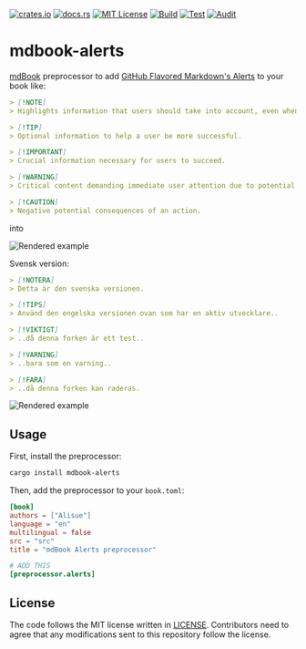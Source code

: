 [![crates.io](https://img.shields.io/crates/v/mdbook-alerts.svg)](https://crates.io/crates/mdbook-alerts)
[![docs.rs](https://docs.rs/mdbook-alerts/badge.svg)](https://docs.rs/mdbook-alerts)
[![MIT License](https://img.shields.io/badge/license-MIT-blue.svg)](./LICENSE)
[![Build](https://github.com/lambdalisue/rs-mdbook-alerts/actions/workflows/build.yml/badge.svg)](https://github.com/lambdalisue/rs-mdbook-alerts/actions/workflows/build.yml)
[![Test](https://github.com/lambdalisue/rs-mdbook-alerts/actions/workflows/test.yml/badge.svg)](https://github.com/lambdalisue/rs-mdbook-alerts/actions/workflows/test.yml)
[![Audit](https://github.com/lambdalisue/rs-mdbook-alerts/actions/workflows/audit.yml/badge.svg)](https://github.com/lambdalisue/rs-mdbook-alerts/actions/workflows/audit.yml)

# mdbook-alerts

[mdBook] preprocessor to add [GitHub Flavored Markdown's Alerts](https://docs.github.com/en/get-started/writing-on-github/getting-started-with-writing-and-formatting-on-github/basic-writing-and-formatting-syntax#alerts) to your book like:

```markdown
> [!NOTE]  
> Highlights information that users should take into account, even when skimming.

> [!TIP]
> Optional information to help a user be more successful.

> [!IMPORTANT]  
> Crucial information necessary for users to succeed.

> [!WARNING]  
> Critical content demanding immediate user attention due to potential risks.

> [!CAUTION]
> Negative potential consequences of an action.
```

into

![Rendered example](https://github.com/lambdalisue/rs-mdbook-alerts/blob/main/example/example.png?raw=true)

[mdBook]: https://github.com/rust-lang/mdBook

Svensk version:

```markdown
> [!NOTERA]  
> Detta är den svenska versionen.  

> [!TIPS]
> Använd den engelska versionen ovan som har en aktiv utvecklare..

> [!VIKTIGT]  
> ..då denna forken är ett test..

> [!VARNING]  
> ..bara som en varning..

> [!FARA]
> ..då denna forken kan raderas.  
```

![Rendered example](https://github.com/horbjorn/rs-mdbook-alerts/tree/main/example/screenshot.png)  

## Usage

First, install the preprocessor:

```bash
cargo install mdbook-alerts
```

Then, add the preprocessor to your `book.toml`:

```toml
[book]
authors = ["Alisue"]
language = "en"
multilingual = false
src = "src"
title = "mdBook Alerts preprocessor"

# ADD THIS
[preprocessor.alerts]
```

## License

The code follows the MIT license written in [LICENSE](./LICENSE). Contributors
need to agree that any modifications sent to this repository follow the license.
